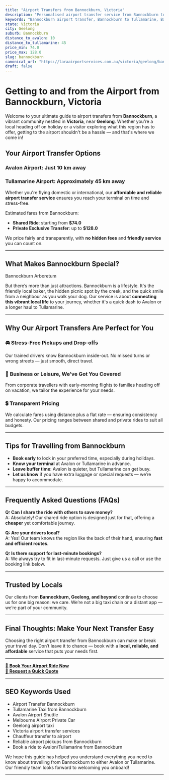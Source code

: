 ```yaml
---
title: "Airport Transfers from Bannockburn, Victoria"
description: "Personalised airport transfer service from Bannockburn to Avalon and Tullamarine airports. Enjoy a smooth, affordable ride with us!"
keywords: "Bannockburn airport transfer, Bannockburn to Tullamarine, Bannockburn to Avalon, airport taxi Bannockburn, private airport transfer Bannockburn, shared ride Bannockburn, Bannockburn transfers, airport shuttle Bannockburn, book Bannockburn airport taxi, affordable Bannockburn airport transfer, Bannockburn airport transfer service, airport transfer Geelong, airport transfer Melbourne, Melbourne airport taxi, airport transfers Victoria, Tullamarine airport shuttle, Avalon airport transfers, Melbourne private transfer, airport transport services Melbourne"
state: Victoria
city: Geelong
suburb: Bannockburn
distance_to_avalon: 10
distance_to_tullamarine: 45
price_min: 74.0
price_max: 128.0
slug: bannockburn
canonical_url: "https://laraairportservices.com.au/victoria/geelong/bannockburn/"
draft: false
---
```


# Getting to and from the Airport from Bannockburn, Victoria

Welcome to your ultimate guide to airport transfers from **Bannockburn**, a vibrant community nestled in **Victoria**, near **Geelong**. Whether you're a local heading off on holiday or a visitor exploring what this region has to offer, getting to the airport shouldn't be a hassle — and that's where we come in!

## Your Airport Transfer Options

### Avalon Airport: Just 10 km away  
### Tullamarine Airport: Approximately 45 km away

Whether you're flying domestic or international, our **affordable and reliable airport transfer service** ensures you reach your terminal on time and stress-free.

Estimated fares from Bannockburn:
- **Shared Ride**: starting from **$74.0**
- **Private Exclusive Transfer**: up to **$128.0**

We price fairly and transparently, with **no hidden fees** and **friendly service** you can count on.

---

## What Makes Bannockburn Special?

Bannockburn Arboretum

But there’s more than just attractions. Bannockburn is a lifestyle. It's the friendly local baker, the hidden picnic spot by the creek, and the quick smile from a neighbour as you walk your dog. Our service is about **connecting this vibrant local life** to your journey, whether it's a quick dash to Avalon or a longer haul to Tullamarine.

---

## Why Our Airport Transfers Are Perfect for You

### 🚘 Stress-Free Pickups and Drop-offs
Our trained drivers know Bannockburn inside-out. No missed turns or wrong streets — just smooth, direct travel.

### 💼 Business or Leisure, We’ve Got You Covered
From corporate travellers with early-morning flights to families heading off on vacation, we tailor the experience for your needs.

### 💲 Transparent Pricing
We calculate fares using distance plus a flat rate — ensuring consistency and honesty. Our pricing ranges between shared and private rides to suit all budgets.

---

## Tips for Travelling from Bannockburn

- **Book early** to lock in your preferred time, especially during holidays.
- **Know your terminal** at Avalon or Tullamarine in advance.
- **Leave buffer time**: Avalon is quieter, but Tullamarine can get busy.
- **Let us know** if you have extra luggage or special requests — we’re happy to accommodate.

---

## Frequently Asked Questions (FAQs)

**Q: Can I share the ride with others to save money?**  
A: Absolutely! Our shared ride option is designed just for that, offering a **cheaper** yet comfortable journey.

**Q: Are your drivers local?**  
A: Yes! Our team knows the region like the back of their hand, ensuring **fast and efficient routes**.

**Q: Is there support for last-minute bookings?**  
A: We always try to fit in last-minute requests. Just give us a call or use the booking link below.

---

## Trusted by Locals

Our clients from **Bannockburn, Geelong, and beyond** continue to choose us for one big reason: we care. We’re not a big taxi chain or a distant app — we’re part of your community.

---

## Final Thoughts: Make Your Next Transfer Easy

Choosing the right airport transfer from Bannockburn can make or break your travel day. Don’t leave it to chance — book with a **local, reliable, and affordable** service that puts your needs first.

---

[📅 **Book Your Airport Ride Now**](https://laraairportservices.square.site/s/appointments)  
[📧 **Request a Quick Quote**](https://laraairportservices.square.site/contact-us)

---

## SEO Keywords Used
- Airport Transfer Bannockburn
- Tullamarine Taxi from Bannockburn
- Avalon Airport Shuttle
- Melbourne Airport Private Car
- Geelong airport taxi
- Victoria airport transfer services
- Chauffeur transfer to airport
- Reliable airport pickups from Bannockburn
- Book a ride to Avalon/Tullamarine from Bannockburn

We hope this guide has helped you understand everything you need to know about travelling from Bannockburn to either Avalon or Tullamarine. Our friendly team looks forward to welcoming you onboard!

---
